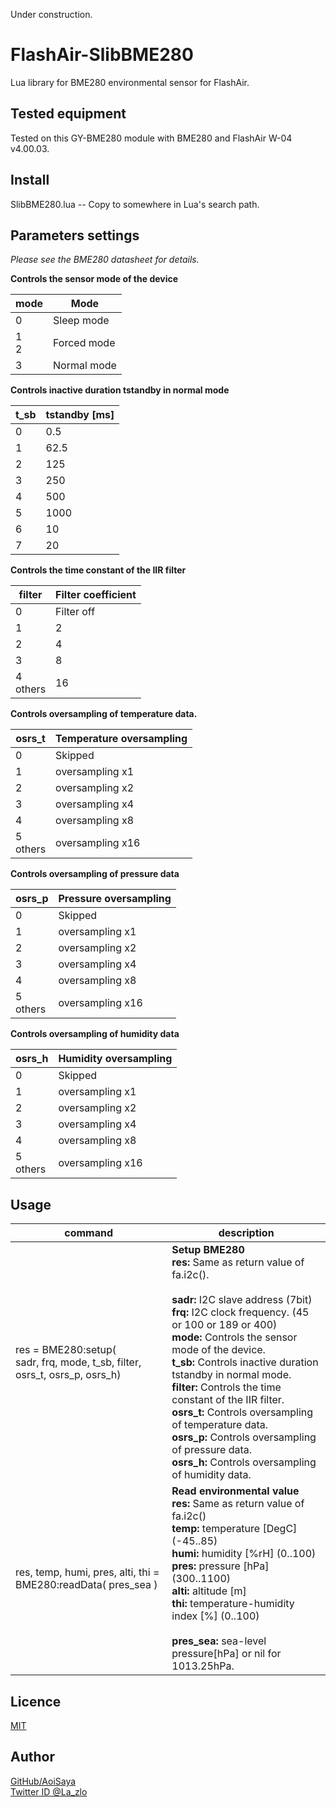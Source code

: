 Under construction.

# FlashAir-SlibBME280

Lua library for BME280 environmental sensor for FlashAir.

## Tested equipment

Tested on this GY-BME280 module with BME280 and FlashAir W-04 v4.00.03.

## Install

SlibBME280.lua -- Copy to somewhere in Lua's search path.

## Parameters settings

*Please see the BME280 datasheet for details.*

**Controls the sensor mode of the device**

mode | Mode
--- | ---
0| Sleep mode
1<br>2| Forced mode
3| Normal mode

**Controls inactive duration tstandby in normal mode**

t_sb| tstandby [ms]
--- | ---
0| 0.5
1| 62.5
2| 125
3| 250
4| 500
5| 1000
6| 10
7| 20

**Controls the time constant of the IIR filter**

filter| Filter coefficient
--- | ---
0| Filter off
1| 2
2| 4
3| 8
4<br>others| 16

**Controls oversampling of temperature data.**

osrs_t| Temperature oversampling
--- | ---
0| Skipped
1| oversampling x1
2| oversampling x2
3| oversampling x4
4| oversampling x8
5<br>others| oversampling x16

**Controls oversampling of pressure data**

osrs_p| Pressure oversampling
--- | ---
0| Skipped
1| oversampling x1
2| oversampling x2
3| oversampling x4
4| oversampling x8
5<br>others| oversampling x16

**Controls oversampling of humidity data**

osrs_h| Humidity oversampling
--- | ---
0| Skipped
1| oversampling x1
2| oversampling x2
3| oversampling x4
4| oversampling x8
5<br>others| oversampling x16

## Usage

command | description
--- | ---
res = BME280:setup(<br>sadr, frq, mode, t_sb, filter, osrs_t, osrs_p, osrs_h) |**Setup BME280**<br>**res:** Same as return value of fa.i2c().<br><br>**sadr:** I2C slave address (7bit)<br>**frq:** I2C clock frequency. (45 or 100 or 189 or 400)<br>**mode:** Controls the sensor mode of the device.<br>**t_sb:** Controls inactive duration tstandby in normal mode.<br>**filter:** Controls the time constant of the IIR filter.<br>**osrs_t:** Controls oversampling of temperature data.<br>**osrs_p:** Controls oversampling of pressure data.<br>**osrs_h:** Controls oversampling of humidity data.
res, temp, humi, pres, alti, thi =<br> BME280:readData( pres_sea )  |**Read environmental value**<br>**res:** Same as return value of fa.i2c()<br>**temp:** temperature [DegC] (-45..85)<br>**humi:** humidity [%rH] (0..100)<br>**pres:** pressure [hPa] (300..1100)<br>**alti:** altitude [m]<br>**thi:** temperature-humidity index [%] (0..100)<br><br>**pres_sea:** sea-level pressure[hPa] or nil for 1013.25hPa.

## Licence

[MIT](https://github.com/AoiSaya/FlashAir-libBMP/blob/master/LICENSE)

## Author

[GitHub/AoiSaya](https://github.com/AoiSaya)  
[Twitter ID @La_zlo](https://twitter.com/La_zlo)
